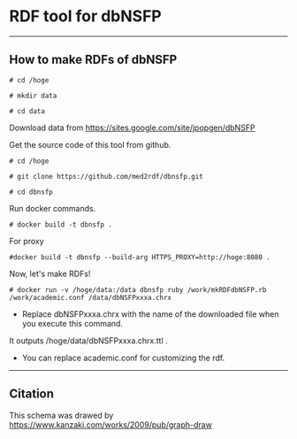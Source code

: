 # RDF tool for dbNSFP

---

## How to make RDFs of dbNSFP

`# cd /hoge`

`# mkdir data`

`# cd data`

Download data from 
https://sites.google.com/site/jpopgen/dbNSFP

Get the source code of this tool from github.

`# cd /hoge`

`# git clone https://github.com/med2rdf/dbnsfp.git`

`# cd dbnsfp`

Run docker commands.

`# docker build -t dbnsfp .`

For proxy

`#docker build -t dbnsfp --build-arg HTTPS_PROXY=http://hoge:8080 .`

Now, let's make RDFs!

`# docker run -v /hoge/data:/data dbnsfp ruby /work/mkRDFdbNSFP.rb /work/academic.conf /data/dbNSFPxxxa.chrx`

- Replace dbNSFPxxxa.chrx with the name of the downloaded file when you execute this command.

It outputs /hoge/data/dbNSFPxxxa.chrx.ttl .
- You can replace academic.conf for customizing the rdf.

---
## Citation

This schema was drawed by
https://www.kanzaki.com/works/2009/pub/graph-draw

